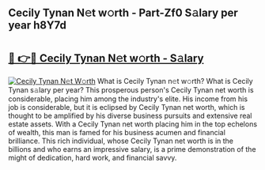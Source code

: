 ## Cecily Tynan N𝚎t w𝚘rth - Part-Zf0 S𝚊lary per year h8Y7d

# <h2><a href="http://gc26lf.nevu.top/?p=Cecily+Tynan">🔗 👉🔴 Cecily Tynan N𝚎t w𝚘rth - S𝚊lary</a></h2>

[![Cecily Tynan N𝚎t W𝚘rth](https://i.imgur.com/Oavwk0R.jpeg)](http://gc26lf.nevu.top/?p=Cecily+Tynan)
What is Cecily Tynan n𝚎t w𝚘rth? What is Cecily Tynan s𝚊lary per year?
This prosperous person's Cecily Tynan net worth is considerable, placing him among the industry's elite. His income from his job is considerable, but it is eclipsed by Cecily Tynan net worth, which is thought to be amplified by his diverse business pursuits and extensive real estate assets. With a Cecily Tynan net worth placing him in the top echelons of wealth, this man is famed for his business acumen and financial brilliance. This rich individual, whose Cecily Tynan net worth is in the billions and who earns an impressive salary, is a prime demonstration of the might of dedication, hard work, and financial savvy.
